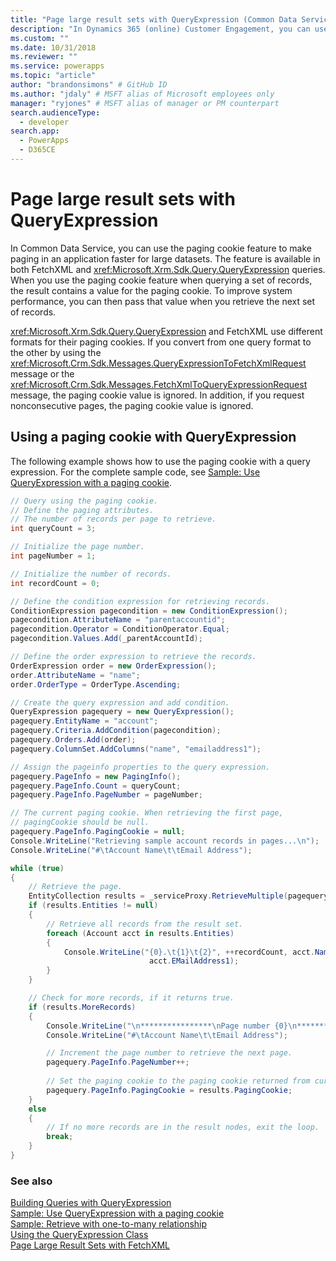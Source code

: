 ```yaml
---
title: "Page large result sets with QueryExpression (Common Data Service) | Microsoft Docs" # Intent and product brand in a unique string of 43-59 chars including spaces
description: "In Dynamics 365 (online) Customer Engagement, you can use the paging cookie feature to make paging in an application faster for large datasets. The feature is available in both FetchXML and QueryExpression queries" # 115-145 characters including spaces. This abstract displays in the search result.
ms.custom: ""
ms.date: 10/31/2018
ms.reviewer: ""
ms.service: powerapps
ms.topic: "article"
author: "brandonsimons" # GitHub ID
ms.author: "jdaly" # MSFT alias of Microsoft employees only
manager: "ryjones" # MSFT alias of manager or PM counterpart
search.audienceType: 
  - developer
search.app: 
  - PowerApps
  - D365CE
---
```

# Page large result sets with QueryExpression

In Common Data Service, you can use the paging cookie feature to make paging in an application faster for large datasets. The feature is available in both FetchXML and <xref:Microsoft.Xrm.Sdk.Query.QueryExpression> queries. When you use the paging cookie feature when querying a set of records, the result contains a value for the paging cookie. To improve system performance, you can then pass that value when you retrieve the next set of records.  
  
 <xref:Microsoft.Xrm.Sdk.Query.QueryExpression> and FetchXML use different formats for their paging cookies. If you convert from one query format to the other by using the <xref:Microsoft.Crm.Sdk.Messages.QueryExpressionToFetchXmlRequest> message or the <xref:Microsoft.Crm.Sdk.Messages.FetchXmlToQueryExpressionRequest> message, the paging cookie value is ignored. In addition, if you request nonconsecutive pages, the paging cookie value is ignored.  
  
<a name="QueryExpression"></a>   
## Using a paging cookie with QueryExpression  
 The following example shows how to use the paging cookie with a query expression. For the complete sample code, see [Sample: Use QueryExpression with a paging cookie](../org-service/samples/use-queryexpression-with-a-paging-cookie.md).  
  
```csharp
// Query using the paging cookie.
// Define the paging attributes.
// The number of records per page to retrieve.
int queryCount = 3;

// Initialize the page number.
int pageNumber = 1;

// Initialize the number of records.
int recordCount = 0;

// Define the condition expression for retrieving records.
ConditionExpression pagecondition = new ConditionExpression();
pagecondition.AttributeName = "parentaccountid";
pagecondition.Operator = ConditionOperator.Equal;
pagecondition.Values.Add(_parentAccountId);

// Define the order expression to retrieve the records.
OrderExpression order = new OrderExpression();
order.AttributeName = "name";
order.OrderType = OrderType.Ascending;

// Create the query expression and add condition.
QueryExpression pagequery = new QueryExpression();
pagequery.EntityName = "account";
pagequery.Criteria.AddCondition(pagecondition);
pagequery.Orders.Add(order);
pagequery.ColumnSet.AddColumns("name", "emailaddress1");                   

// Assign the pageinfo properties to the query expression.
pagequery.PageInfo = new PagingInfo();
pagequery.PageInfo.Count = queryCount;
pagequery.PageInfo.PageNumber = pageNumber;

// The current paging cookie. When retrieving the first page, 
// pagingCookie should be null.
pagequery.PageInfo.PagingCookie = null;
Console.WriteLine("Retrieving sample account records in pages...\n");
Console.WriteLine("#\tAccount Name\t\tEmail Address"); 

while (true)
{
    // Retrieve the page.
    EntityCollection results = _serviceProxy.RetrieveMultiple(pagequery);
    if (results.Entities != null)
    {
        // Retrieve all records from the result set.
        foreach (Account acct in results.Entities)
        {
            Console.WriteLine("{0}.\t{1}\t{2}", ++recordCount, acct.Name,
                               acct.EMailAddress1);
        }
    }

    // Check for more records, if it returns true.
    if (results.MoreRecords)
    {
        Console.WriteLine("\n****************\nPage number {0}\n****************", pagequery.PageInfo.PageNumber);
        Console.WriteLine("#\tAccount Name\t\tEmail Address");

        // Increment the page number to retrieve the next page.
        pagequery.PageInfo.PageNumber++;
        
        // Set the paging cookie to the paging cookie returned from current results.
        pagequery.PageInfo.PagingCookie = results.PagingCookie;
    }
    else
    {
        // If no more records are in the result nodes, exit the loop.
        break;
    }
}
```

### See also  
 [Building Queries with QueryExpression](build-queries-with-queryexpression.md)   
 [Sample: Use QueryExpression with a paging cookie](samples/use-queryexpression-with-a-paging-cookie.md)   
 [Sample: Retrieve with one-to-many relationship](/dynamics365/customer-engagement/developer/retrieve-with-one-to-many-relationship)   
 [Using the QueryExpression Class](use-queryexpression-class.md)   
 [Page Large Result Sets with FetchXML](page-large-result-sets-with-fetchxml.md)